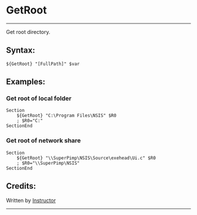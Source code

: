 # GetRoot

---

Get root directory.

## Syntax:

	${GetRoot} "[FullPath]" $var

## Examples:

### Get root of local folder

	Section
		${GetRoot} "C:\Program Files\NSIS" $R0
		; $R0="C:"
	SectionEnd

### Get root of network share

	Section
		${GetRoot} "\\SuperPimp\NSIS\Source\exehead\Ui.c" $R0
		; $R0="\\SuperPimp\NSIS"
	SectionEnd

## Credits:

Written by [Instructor][1]

---

[1]: http://nsis.sourceforge.net/User:Instructor